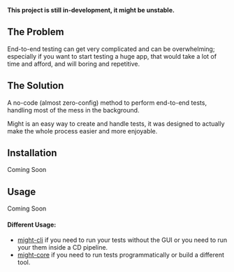 <!-- ![npm (tag)](https://img.shields.io/npm/v/might-gui/latest)
![npm](https://img.shields.io/npm/dm/might-gui) -->

**This project is still in-development, it might be unstable.**

## The Problem

End-to-end testing can get very complicated and can be overwhelming; especially if you want to start testing a huge app, that would take a lot of time and afford, and will boring and repetitive.

## The Solution

A no-code (almost zero-config) method to perform end-to-end tests, handling most of the mess in the background.

Might is an easy way to create and handle tests, it was designed to actually make the whole process easier and more enjoyable.

## Installation

Coming Soon

<!-- `
npm install --save-dev might-gui` -->

## Usage

Coming Soon

#### Different Usage:

- [might-cli](https://github.com/ItsKerolos/might-cli) if you need to run your tests without the GUI or you need to run your them inside a CD pipeline.
- [might-core](https://github.com/ItsKerolos/might-core) if you need to run tests programmatically or build a different tool.